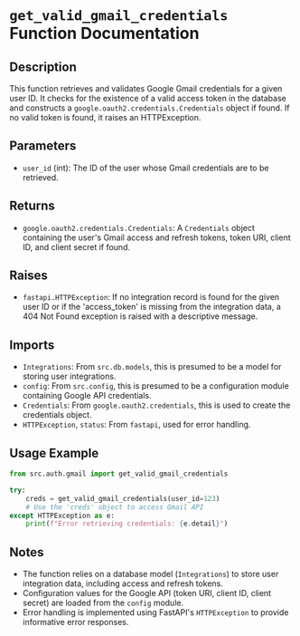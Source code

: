 # `get_valid_gmail_credentials` Function Documentation

## Description

This function retrieves and validates Google Gmail credentials for a given user ID.  It checks for the existence of a valid access token in the database and constructs a `google.oauth2.credentials.Credentials` object if found.  If no valid token is found, it raises an HTTPException.


## Parameters

* `user_id` (int): The ID of the user whose Gmail credentials are to be retrieved.


## Returns

* `google.oauth2.credentials.Credentials`: A `Credentials` object containing the user's Gmail access and refresh tokens,  token URI, client ID, and client secret if found.


## Raises

* `fastapi.HTTPException`:  If no integration record is found for the given user ID or if the 'access_token' is missing from the integration data, a 404 Not Found exception is raised with a descriptive message.


## Imports

* `Integrations`: From `src.db.models`, this is presumed to be a model for storing user integrations.
* `config`: From `src.config`, this is presumed to be a configuration module containing Google API credentials.
* `Credentials`: From `google.oauth2.credentials`, this is used to create the credentials object.
* `HTTPException`, `status`: From `fastapi`, used for error handling.


## Usage Example

```python
from src.auth.gmail import get_valid_gmail_credentials

try:
    creds = get_valid_gmail_credentials(user_id=123)
    # Use the 'creds' object to access Gmail API
except HTTPException as e:
    print(f"Error retrieving credentials: {e.detail}") 
```


## Notes

* The function relies on a database model (`Integrations`) to store user integration data, including access and refresh tokens.
* Configuration values for the Google API (token URI, client ID, client secret) are loaded from the `config` module.
* Error handling is implemented using FastAPI's `HTTPException` to provide informative error responses.


